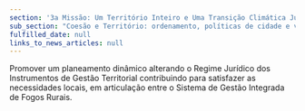 ```yaml
---
section: '3a Missão: Um Território Inteiro e Uma Transição Climática Justa'
sub_section: "Coesão e Território: ordenamento, políticas de cidade e valorização do interior para dinamizar a economia"
fulfilled_date: null
links_to_news_articles: null
---
```


Promover um planeamento dinâmico alterando o Regime Jurídico dos Instrumentos de Gestão Territorial contribuindo para satisfazer as necessidades locais, em articulação entre o Sistema de Gestão Integrada de Fogos Rurais.